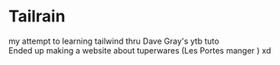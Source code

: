 # Tailrain
my attempt to learning tailwind thru Dave Gray's ytb tuto   
Ended up making a website about tuperwares (Les Portes manger ) xd    

